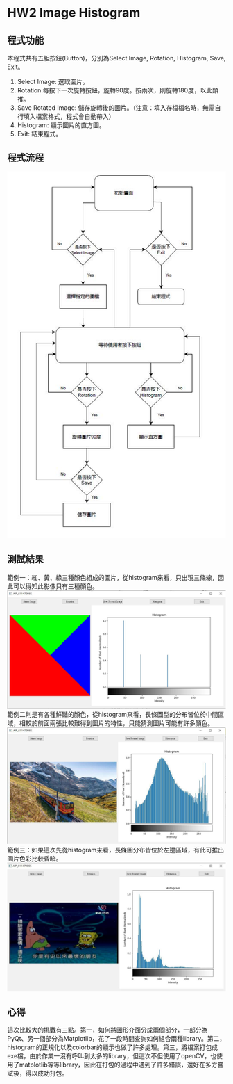 # HW2 Image Histogram

## 程式功能
本程式共有五組按鈕(Button)，分別為Select Image, Rotation, Histogram, Save, Exit。
1. Select Image: 選取圖片。
2. Rotation:每按下一次旋轉按鈕，旋轉90度。按兩次，則旋轉180度，以此類推。
3. Save Rotated Image: 儲存旋轉後的圖片。（注意：填入存檔檔名時，無需自行填入檔案格式，程式會自動帶入）
4. Histogram: 顯示圖片的直方圖。
5. Exit: 結束程式。

## 程式流程
![](/Images/hw2.jpg)


## 測試結果
範例一：紅、黃、綠三種顏色組成的圖片，從histogram來看，只出現三條線，因此可以得知此影像只有三種顏色。
![](/Images/hw2_1.jpg)
範例二則是有各種鮮豔的顏色，從histogram來看，長條圖型的分布皆位於中間區域，相較於前面兩張比較難得到圖片的特性，只能猜測圖片可能有許多顏色。
![](/Images/hw2_2.jpg)
範例三：如果這次先從histogram來看，長條圖分布皆位於左邊區域，有此可推出圖片色彩比較昏暗。
![](/Images/hw2_3.jpg)

## 心得
這次比較大的挑戰有三點。第一，如何將圖形介面分成兩個部分，一部分為PyQt、另一個部分為Matplotlib，花了一段時間查詢如何組合兩種library。第二，histogram的正規化以及colorbar的顯示也做了許多處理。第三，將檔案打包成exe檔，由於作業一沒有呼叫到太多的library，但這次不但使用了openCV，也使用了matplotlib等等library，因此在打包的過程中遇到了許多錯誤，還好在多方嘗試後，得以成功打包。